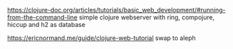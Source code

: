https://clojure-doc.org/articles/tutorials/basic_web_development/#running-from-the-command-line simple clojure webserver with ring, compojure, hiccup and h2 as database

https://ericnormand.me/guide/clojure-web-tutorial swap to aleph
